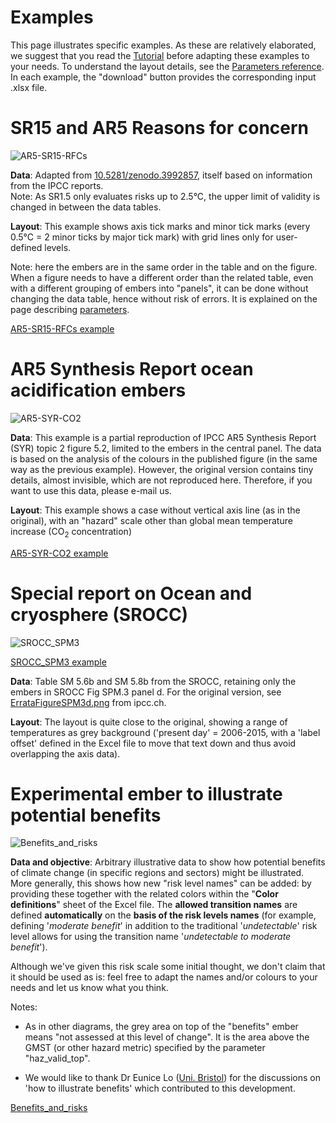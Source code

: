 <h1 class="nondoc">Examples</h1>

<!--boxstart-->
This page illustrates specific examples. As these are relatively elaborated, we suggest that you read the 
[Tutorial](tutorial) before adapting these examples to your needs. To understand the layout details, 
see the [Parameters reference](parameters).
In each example, the "download" button provides the corresponding input .xlsx file.
<!--boxend-->

# SR15 and AR5 Reasons for concern
<!--boxstart-->

![AR5-SR15-RFCs](examples/images/AR5-SR15-RFCs.png#example "AR5-SR15-RFCs")

**Data**: Adapted from [10.5281/zenodo.3992857](https://doi.org/10.5281/zenodo.3992857), itself based on information
from the IPCC reports. <br>
Note:  As SR1.5 only evaluates risks up to 2.5°C, the upper limit of validity is changed in between the data tables. 

**Layout**: This example shows axis tick marks and minor tick marks (every 0.5°C = 2 minor ticks 
by major tick mark) with grid lines only for user-defined levels.

Note: here the embers are in the same order in the table and on the figure. 
When a figure needs to have a different order than the related table, even with a different
grouping of embers into "panels", it can be done without changing the data table,
hence without risk of errors. It is explained on the page describing [parameters](parameters#sorting).

[AR5-SR15-RFCs example](examples/AR5-SR15-RFCs.xlsx#example)

<!--boxend-->

# AR5 Synthesis Report ocean acidification embers
<!--boxstart-->

![AR5-SYR-CO2](examples/images/AR5-SYR-CO2.png#example "AR5-SYR-CO2")

**Data**: This example is a partial reproduction of IPCC AR5 Synthesis Report (SYR) topic 2 figure 5.2, limited to 
the embers in the central panel.
The data is based on the analysis of the colours in the published figure (in the same way as the previous example). 
However, the original version contains tiny details, almost invisible, which are not reproduced here. 
Therefore, if you want to use this data,
please e-mail us.

**Layout**: This example shows a case without vertical axis line (as in the original), with an "hazard" scale other
than global mean temperature increase (CO<sub>2</sub> concentration)

[AR5-SYR-CO2 example](examples/AR5-SYR-CO2.xlsx#example)

<!--boxend-->

# Special report on Ocean and cryosphere (SROCC)
<!--boxstart-->

![SROCC_SPM3](examples/images/SROCC_SPM3.png "SROCC_SPM")

[SROCC_SPM3 example](examples/SROCC_SPM3.xlsx)

**Data**: Table SM 5.6b and SM 5.8b from the SROCC, retaining only the embers in SROCC Fig SPM.3 panel d.
For the original version, see [ErrataFigureSPM3d.png](https://www.ipcc.ch/site/assets/uploads/sites/3/2020/11/SROCC_SPM_ErrataFigureSPM3d.png)
from ipcc.ch. 

**Layout**:
The layout is quite close to the original, showing a range of temperatures as grey background ('present
day' = 2006-2015, with a 'label offset' defined in the Excel file to move that text down and thus avoid overlapping
the axis data). <a class="anchor" id="ExBenefits"></a>
<!--boxend-->

# Experimental ember to illustrate potential benefits
<!--boxstart-->

![Benefits_and_risks](examples/images/Benefits_and_risks.png#example_b "Benefits_and_risks")

**Data and objective**: Arbitrary illustrative data to show how potential benefits of climate change 
(in specific regions and sectors) might be illustrated. 
More generally, this shows how new "risk level names" can be added: by
providing these together with the related colors within the "**Color definitions**" sheet of the Excel file. 
The **allowed transition names** 
are defined **automatically** on the **basis of the risk levels names** (for example, defining '_moderate benefit_' in addition
to the traditional '_undetectable_' risk level allows for using the transition name '_undetectable to moderate benefit_').

Although we've given this risk scale some initial thought, we don't claim that it should be used as is: 
feel free to adapt the names and/or colours to your needs and let us know what you think.

Notes:

- As in other diagrams, the grey area on top of the "benefits" ember means "not assessed at this level of change". 
It is the area above the GMST (or other hazard metric) specified by the parameter "haz_valid_top".

- We would like to thank Dr Eunice Lo
  ([Uni. Bristol](https://research-information.bris.ac.uk/en/persons/eunice-lo)) for the discussions on 'how to 
  illustrate benefits' which contributed to this development.

[Benefits_and_risks](examples/Benefits_and_risks.xlsx#example)

<!--boxend-->